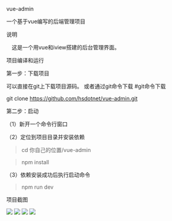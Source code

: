 vue-admin

一个基于vue编写的后端管理项目

说明

　这是一个用vue和iview搭建的后台管理界面。

项目编译和运行

第一步：下载项目

可以直接在git上下载项目源码。
或者通过git命令下载
#git命令下载

git clone https://github.com/hsdotnet/vue-admin.git

第二步：启动

（1）新开一个命令行窗口

（2）定位到项目目录并安装依赖
  > cd 你自己的位置/vue-admin
  
  > npm install
  
（3）依赖安装成功后执行启动命令

  > npm run dev

项目截图

  <img src="https://github.com/hsdotnet/vue-admin/blob/master/src/assets/images/1.png"/>

  <img src="https://github.com/hsdotnet/vue-admin/blob/master/src/assets/images/2.png"/>
  
  <img src="https://github.com/hsdotnet/vue-admin/blob/master/src/assets/images/3.png"/>

  <img src="https://github.com/hsdotnet/vue-admin/blob/master/src/assets/images/4.png"/>
